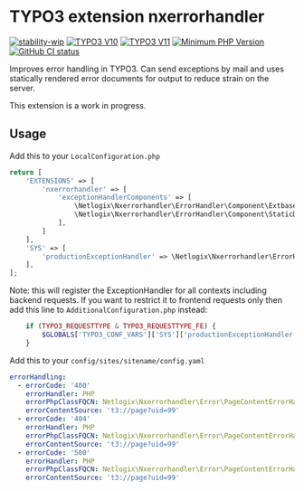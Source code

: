 # TYPO3 extension nxerrorhandler

[![stability-wip](https://img.shields.io/badge/stability-wip-lightgrey.svg)](hhttps://github.com/netlogix/nxerrorhandler)
[![TYPO3 V10](https://img.shields.io/badge/TYPO3-10-orange.svg)](https://get.typo3.org/version/10)
[![TYPO3 V11](https://img.shields.io/badge/TYPO3-11-orange.svg)](https://get.typo3.org/version/11)
[![Minimum PHP Version](https://img.shields.io/badge/php-%3E%3D%207.4-8892BF.svg)](https://php.net/)
[![GitHub CI status](https://github.com/netlogix/nxerrorhandler/actions/workflows/ci.yml/badge.svg?branch=main)](https://github.com/netlogix/nxerrorhandler/actions)

Improves error handling in TYPO3. Can send exceptions by mail and uses
statically rendered error documents for output to reduce strain on the server.

This extension is a work in progress.

## Usage

Add this to your `LocalConfiguration.php`

```php
return [
    'EXTENSIONS' => [
        'nxerrorhandler' => [
            'exceptionHandlerComponents' => [
                \Netlogix\Nxerrorhandler\ErrorHandler\Component\ExtbaseArgumentsToBadRequestComponent::class,
                \Netlogix\Nxerrorhandler\ErrorHandler\Component\StaticDocumentComponent::class,
            ],
        ]
    ],
    'SYS' => [
        'productionExceptionHandler' => \Netlogix\Nxerrorhandler\ErrorHandler\GeneralExceptionHandler::class
    ],
];
```

Note: this will register the ExceptionHandler for all contexts including backend
requests. If you want to restrict it to frontend requests only then add this
line to `AdditionalConfiguration.php` instead:

```php
    if (TYPO3_REQUESTTYPE & TYPO3_REQUESTTYPE_FE) {
        $GLOBALS['TYPO3_CONF_VARS']['SYS']['productionExceptionHandler'] = \Netlogix\Nxerrorhandler\ErrorHandler\GeneralExceptionHandler::class;
    }
```

Add this to your `config/sites/sitename/config.yaml`

```yaml
errorHandling:
  - errorCode: '400'
    errorHandler: PHP
    errorPhpClassFQCN: Netlogix\Nxerrorhandler\Error\PageContentErrorHandler
    errorContentSource: 't3://page?uid=99'
  - errorCode: '404'
    errorHandler: PHP
    errorPhpClassFQCN: Netlogix\Nxerrorhandler\Error\PageContentErrorHandler
    errorContentSource: 't3://page?uid=99'
  - errorCode: '500'
    errorHandler: PHP
    errorPhpClassFQCN: Netlogix\Nxerrorhandler\Error\PageContentErrorHandler
    errorContentSource: 't3://page?uid=99'
```
